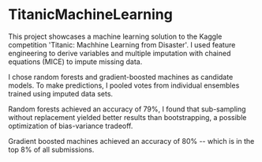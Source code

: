 # TitanicMachineLearning

This project showcases a machine learning solution to the Kaggle competition 'Titanic: Machhine Learning from Disaster'. I used feature engineering to derive variables and multiple imputation with chained equations (MICE) to impute missing data.

I chose random forests and gradient-boosted machines as candidate models. To make predictions, I pooled votes from individual ensembles trained using imputed data sets. 

Random forests achieved an accuracy of 79%, I found that sub-sampling without replacement yielded better results than bootstrapping, a possible optimization of bias-variance tradeoff. 

Gradient boosted machines achieved an accuracy of 80% -- which is in the top 8% of all submissions.
